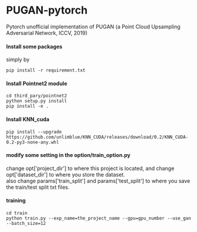 # PUGAN-pytorch
Pytorch unofficial implementation of PUGAN (a Point Cloud Upsampling Adversarial Network, ICCV, 2019)

#### Install some packages
simply by 
```
pip install -r requirement.txt
```
#### Install Pointnet2 module
```
cd third_pary/pointnet2
python setup.py install
pip install -e .
```
#### Install KNN_cuda
```
pip install --upgrade https://github.com/unlimblue/KNN_CUDA/releases/download/0.2/KNN_CUDA-0.2-py3-none-any.whl
```
#### modify some setting in the option/train_option.py
change opt['project_dir'] to where this project is located, and change opt['dataset_dir'] to where you store the dataset.
<br/>
also change params['train_split'] and params['test_split'] to where you save the train/test split txt files.
#### training
```
cd train
python train.py --exp_name=the_project_name --gpu=gpu_number --use_gan --batch_size=12
```

